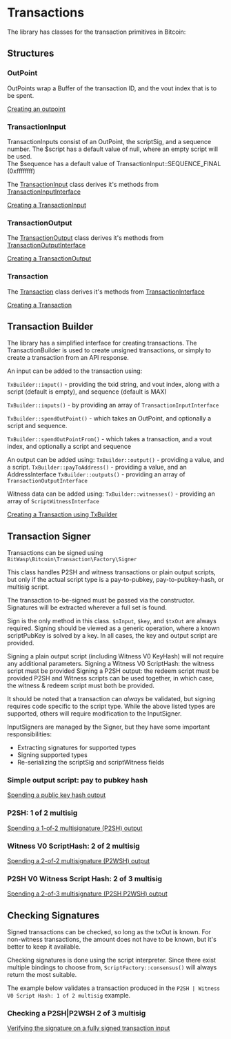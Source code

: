 # Transactions

 The library has classes for the transaction primitives in Bitcoin:
 
## Structures

### OutPoint
 OutPoints wrap a Buffer of the transaction ID, and the vout index that is to be spent. 

[Creating an outpoint](../../examples/doc/tx/001_create_outpoint.php)
 
### TransactionInput
 TransactionInputs consist of an OutPoint, the scriptSig, and a sequence number. 
 The $script has a default value of null, where an empty script will be used.  
 The $sequence has a default value of TransactionInput::SEQUENCE_FINAL (0xffffffff)
 
The [TransactionInput](../../src/Transaction/TransactionInput.php) class derives it's methods from [TransactionInputInterface](../../src/Transaction/TransactionInputInterface.php)

[Creating a TransactionInput](../../examples/doc/tx/002_create_txin.php)

### TransactionOutput
The [TransactionOutput](../../src/Transaction/TransactionOutput.php) class derives it's methods from [TransactionOutputInterface](../../src/Transaction/TransactionOutputInterface.php)

[Creating a TransactionOutput](../../examples/doc/tx/003_create_txout.php)

### Transaction
The [Transaction](../../src/Transaction/Transaction.php) class derives it's methods from [TransactionInterface](../../src/Transaction/TransactionInterface.php)

[Creating a Transaction](../../examples/doc/tx/004_create_tx.php)

## Transaction Builder
 The library has a simplified interface for creating transactions. The TransactionBuilder
 is used to create unsigned transactions, or simply to create a transaction from an API response. 
 
 An input can be added to the transaction using:
 
   `TxBuilder::input()` - providing the txid string, and vout index, along with a script (default is empty), and sequence (default is MAX)
   
   `TxBuilder::inputs()` - by providing an array of `TransactionInputInterface`
   
   `TxBuilder::spendOutPoint()` - which takes an OutPoint, and optionally a script and sequence.
   
   `TxBuilder::spendOutPointFrom()` - which takes a transaction, and a vout index, and optionally a script and sequence
  
 An output can be added using:
  `TxBuilder::output()` - providing a value, and a script.
  `TxBuilder::payToAddress()` - providing a value, and an AddressInterface
  `TxBuilder::outputs()` - providing an array of `TransactionOutputInterface`
  
 Witness data can be added using:
  `TxBuilder::witnesses()` - providing an array of `ScriptWitnessInterface` 
  
[Creating a Transaction using TxBuilder](../../examples/doc/tx/006_create_tx_txbuilder.php)
 
## Transaction Signer

 Transactions can be signed using `BitWasp\Bitcoin\Transaction\Factory\Signer`
 
 This class handles P2SH and witness transactions or plain output scripts, but only
 if the actual script type is a pay-to-pubkey, pay-to-pubkey-hash, or multisig script. 
 
 The transaction to-be-signed must be passed via the constructor. Signatures will be extracted wherever a full set is found.
  
 Sign is the only method in this class. `$nInput`, `$key`, and `$txOut` are always required. 
 Signing should be viewed as a generic operation, where a known scriptPubKey is solved by a key. 
 In all cases, the key and output script are provided. 
  
 Signing a plain output script (including Witness V0 KeyHash) will not require any additional parameters. 
 Signing a Witness V0 ScriptHash: the witness script must be provided 
 Signing a P2SH output: the redeem script must be provided
 P2SH and Witness scripts can be used together, in which case, the witness & redeem script must both be provided. 
 
 It should be noted that a transaction can *always* be validated, but signing requires code specific to the script type. 
 While the above listed types are supported, others will require modification to the InputSigner.
 
 InputSigners are managed by the Signer, but they have some important responsibilities:
  - Extracting signatures for supported types
  - Signing supported types
  - Re-serializing the scriptSig and scriptWitness fields
 
### Simple output script: pay to pubkey hash
[Spending a public key hash output](../../examples/doc/tx/007_sign_p2pkh_tx.php)

### P2SH: 1 of 2 multisig
[Spending a 1-of-2 multisignature (P2SH) output](../../examples/doc/tx/008_sign_p2sh_1of2_multisig_tx.php)

### Witness V0 ScriptHash: 2 of 2 multisig
[Spending a 2-of-2 multisignature (P2WSH) output](../../examples/doc/tx/009_sign_p2wsh_2of2_multisig_tx.php)

### P2SH V0 Witness Script Hash: 2 of 3 multisig
[Spending a 2-of-3 multisignature (P2SH P2WSH) output](../../examples/doc/tx/010_sign_p2sh_p2wsh_2of3_multisig_tx.php)

## Checking Signatures

Signed transactions can be checked, so long as the txOut is known. For non-witness transactions, the amount does not have to be known, but it's better to keep it available.  

Checking signatures is done using the script interpreter. Since there exist multiple bindings to choose from, `ScriptFactory::consensus()`
will always return the most suitable. 

The example below validates a transaction produced in the `P2SH | Witness V0 Script Hash: 1 of 2 multisig` example.

### Checking a P2SH|P2WSH 2 of 3 multisig

[Verifying the signature on a fully signed transaction input](../../examples/doc/tx/011_verify_p2sh_p2wsh_2of3_multisig_tx.php)
